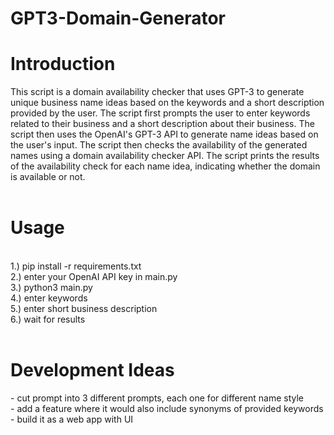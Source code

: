 # GPT3-Domain-Generator

<h1>Introduction</h1>
This script is a domain availability checker that uses GPT-3 to generate unique business name ideas based on the keywords and a short description provided by the user. The script first prompts the user to enter keywords related to their business and a short description about their business. The script then uses the OpenAI's GPT-3 API to generate name ideas based on the user's input. The script then checks the availability of the generated names using a domain availability checker API. The script prints the results of the availability check for each name idea, indicating whether the domain is available or not. 
<br><br>
<h1>Usage</h1><br>
1.) pip install -r requirements.txt<br>
2.) enter your OpenAI API key in main.py<br>
3.) python3 main.py<br>
4.) enter keywords<br>
5.) enter short business description<br>
6.) wait for results<br>
<br>
<h1>Development Ideas</h1>
- cut prompt into 3 different prompts, each one for different name style<br>
- add a feature where it would also include synonyms of provided keywords<br>
- build it as a web app with UI

